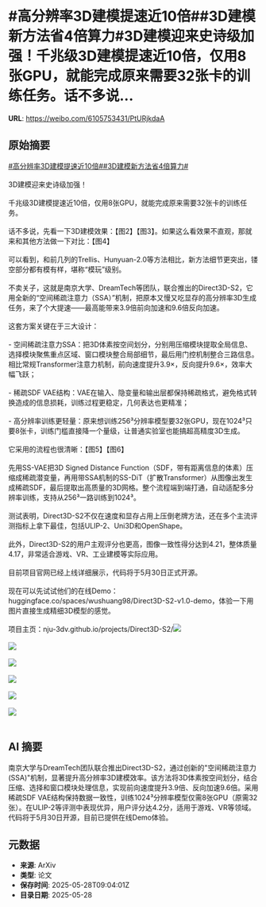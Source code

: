 # #高分辨率3D建模提速近10倍##3D建模新方法省4倍算力#3D建模迎来史诗级加强！千兆级3D建模提速近10倍，仅用8张GPU，就能完成原来需要32张卡的训练任务。话不多说...

**URL**: https://weibo.com/6105753431/PtURjkdaA

## 原始摘要

<a href="https://m.weibo.cn/search?containerid=231522type%3D1%26t%3D10%26q%3D%23%E9%AB%98%E5%88%86%E8%BE%A8%E7%8E%873D%E5%BB%BA%E6%A8%A1%E6%8F%90%E9%80%9F%E8%BF%9110%E5%80%8D%23&amp;extparam=%23%E9%AB%98%E5%88%86%E8%BE%A8%E7%8E%873D%E5%BB%BA%E6%A8%A1%E6%8F%90%E9%80%9F%E8%BF%9110%E5%80%8D%23" data-hide=""><span class="surl-text">#高分辨率3D建模提速近10倍#</span></a><a href="https://m.weibo.cn/search?containerid=231522type%3D1%26t%3D10%26q%3D%233D%E5%BB%BA%E6%A8%A1%E6%96%B0%E6%96%B9%E6%B3%95%E7%9C%814%E5%80%8D%E7%AE%97%E5%8A%9B%23&amp;extparam=%233D%E5%BB%BA%E6%A8%A1%E6%96%B0%E6%96%B9%E6%B3%95%E7%9C%814%E5%80%8D%E7%AE%97%E5%8A%9B%23" data-hide=""><span class="surl-text">#3D建模新方法省4倍算力#</span></a><br><br>3D建模迎来史诗级加强！<br><br>千兆级3D建模提速近10倍，仅用8张GPU，就能完成原来需要32张卡的训练任务。<br><br>话不多说，先看一下3D建模效果：【图2】【图3】。如果这么看效果不直观，那就来和其他方法做一下对比：【图4】<br><br>可以看到，和前几列的Trellis、Hunyuan-2.0等方法相比，新方法细节更突出，镂空部分都有模有样，堪称“模玩”级别。<br><br>不卖关子，这就是南京大学、DreamTech等团队，联合推出的Direct3D-S2，它用全新的“空间稀疏注意力（SSA）”机制，把原本又慢又吃显存的高分辨率3D生成任务，来了个大提速——最高能带来3.9倍前向加速和9.6倍反向加速。<br><br>这套方案关键在于三大设计：<br><br>- 空间稀疏注意力SSA：把3D体素按空间划分，分别用压缩模块提取全局信息、选择模块聚焦重点区域、窗口模块整合局部细节，最后用门控机制整合三路信息。相比常规Transformer注意力机制，前向速度提升3.9×，反向提升9.6×，效率大幅飞跃；<br><br>- 稀疏SDF VAE结构：VAE在输入、隐变量和输出层都保持稀疏格式，避免格式转换造成的信息损耗，训练过程更稳定，几何表达也更精准；<br><br>- 高分辨率训练更轻量：原来想训练256³分辨率模型要32张GPU，现在1024³只要8张卡，训练门槛直接降一个量级，让普通实验室也能搞超高精度3D生成。<br><br>它采用的流程也很清晰：【图5】【图6】<br><br>先用SS-VAE把3D Signed Distance Function（SDF，带有距离信息的体素）压缩成稀疏潜变量，再用带SSA机制的SS-DiT（扩散Transformer）从图像出发生成稀疏SDF，最后提取出高质量的3D网格。整个流程端到端打通，自动适配多分辨率训练，支持从256³一路训练到1024³。<br><br>测试表明，Direct3D-S2不仅在速度和显存占用上压倒老牌方法，还在多个主流评测指标上拿下最佳，包括ULIP-2、Uni3D和OpenShape。<br><br>此外，Direct3D-S2的用户主观评分也更高，图像一致性得分达到4.21，整体质量4.17，非常适合游戏、VR、工业建模等实际应用。<br><br>目前项目官网已经上线详细展示，代码将于5月30日正式开源。<br><br>现在可以先试试他们的在线Demo：huggingface.co/spaces/wushuang98/Direct3D-S2-v1.0-demo，体验一下用图片直接生成精细3D模型的感觉。<br><br>项目主页：nju-3dv.github.io/projects/Direct3D-S2/<img style="" src="https://tvax3.sinaimg.cn/large/006Fd7o3gy1i1v8smewvlj31jk0u0qv5.jpg" referrerpolicy="no-referrer"><br><br><img style="" src="https://tvax1.sinaimg.cn/large/006Fd7o3gy1i1v8stfm4zg30qk0ccu13.gif" referrerpolicy="no-referrer"><br><br><img style="" src="https://tvax3.sinaimg.cn/large/006Fd7o3gy1i1v8srw9nhg30qk0cckjp.gif" referrerpolicy="no-referrer"><br><br><img style="" src="https://tvax1.sinaimg.cn/large/006Fd7o3gy1i1v8sx1ycmj323k2sx1l0.jpg" referrerpolicy="no-referrer"><br><br><img style="" src="https://tvax2.sinaimg.cn/large/006Fd7o3gy1i1v8suc08xj30zk0icqil.jpg" referrerpolicy="no-referrer"><br><br><img style="" src="https://tvax1.sinaimg.cn/large/006Fd7o3gy1i1v8svdu0xj30zk0lzdtf.jpg" referrerpolicy="no-referrer"><br><br>

## AI 摘要

南京大学与DreamTech团队联合推出Direct3D-S2，通过创新的"空间稀疏注意力(SSA)"机制，显著提升高分辨率3D建模效率。该方法将3D体素按空间划分，结合压缩、选择和窗口模块处理信息，实现前向速度提升3.9倍、反向加速9.6倍。采用稀疏SDF VAE结构保持数据一致性，训练1024³分辨率模型仅需8张GPU（原需32张）。在ULIP-2等评测中表现优异，用户评分达4.2分，适用于游戏、VR等领域。代码将于5月30日开源，目前已提供在线Demo体验。

## 元数据

- **来源**: ArXiv
- **类型**: 论文
- **保存时间**: 2025-05-28T09:04:01Z
- **目录日期**: 2025-05-28
